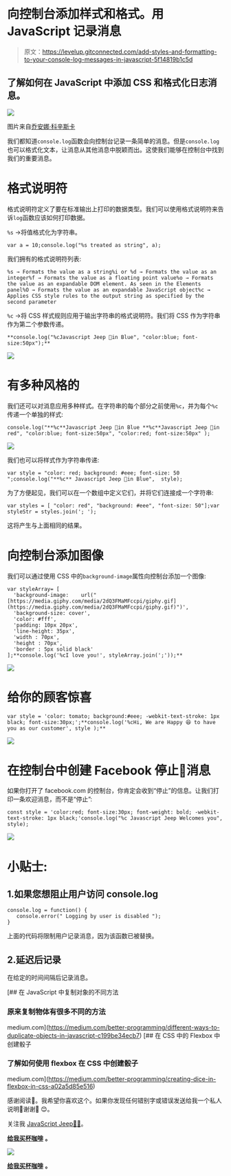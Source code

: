 # 向控制台添加样式和格式。用 JavaScript 记录消息

> 原文：<https://levelup.gitconnected.com/add-styles-and-formatting-to-your-console-log-messages-in-javascript-5f14819b1c5d>

## 了解如何在 JavaScript 中添加 CSS 和格式化日志消息。

![](img/74199c76be5b6a338ad905aeeab23e82.png)

图片来自[乔安娜·科辛斯卡](https://unsplash.com/@joannakosinska?utm_source=unsplash&utm_medium=referral&utm_content=creditCopyText)

我们都知道`console.log`函数会向控制台记录一条简单的消息。但是`console.log`也可以格式化文本，让消息从其他消息中脱颖而出。这使我们能够在控制台中找到我们的重要消息。

# **格式说明符**

格式说明符定义了要在标准输出上打印的数据类型。我们可以使用格式说明符来告诉`log`函数应该如何打印数据。

`%s` →将值格式化为字符串。

```
var a = 10;console.log("%s treated as string", a);
```

我们拥有的格式说明符列表:

```
%s → Formats the value as a string%i or %d → Formats the value as an integer%f → Formats the value as a floating point value%o → Formats the value as an expandable DOM element. As seen in the Elements panel%O → Formats the value as an expandable JavaScript object%c → Applies CSS style rules to the output string as specified by the second parameter
```

`%c` →将 CSS 样式规则应用于输出字符串的格式说明符。我们将 CSS 作为字符串作为第二个参数传递。

```
**console.log("%cJavascript Jeep 🚙in Blue", "color:blue; font-size:50px");**
```

![](img/8c8466784ef429d6091dc2aad50dffe2.png)

# 有多种风格的

我们还可以对消息应用多种样式。在字符串的每个部分之前使用`%c`，并为每个`%c`传递一个单独的样式:

```
console.log("**%c**Javascript Jeep 🚙in Blue **%c**Javascript Jeep 🚙in red", "color:blue; font-size:50px", "color:red; font-size:50px" );
```

![](img/e51c67d7fc8e3100c5e80c5056886346.png)

我们也可以将样式作为字符串传递:

```
var style = "color: red; background: #eee; font-size: 50 ";console.log("**%c** Javascript Jeep 🚙in Blue",  style);
```

为了方便起见，我们可以在一个数组中定义它们，并将它们连接成一个字符串:

```
var styles = [ "color: red", "background: #eee", "font-size: 50"];var styleStr = styles.join('; ');
```

这将产生与上面相同的结果。

# 向控制台添加图像

我们可以通过使用 CSS 中的`background-image`属性向控制台添加一个图像:

```
var styleArray= [
  'background-image:    url("[https://media.giphy.com/media/2dQ3FMaMFccpi/giphy.gif](https://media.giphy.com/media/2dQ3FMaMFccpi/giphy.gif)")',
  'background-size: cover',
  'color: #fff',
  'padding: 10px 20px',
  'line-height: 35px',
  'width : 70px',
  'height : 70px',
  'border : 5px solid black'
];**console.log('%cI love you!', styleArray.join(';'));**
```

![](img/ebc85e2548817313c8d22e2a18e269ba.png)

# 给你的顾客惊喜

```
var style = 'color: tomato; background:#eee; -webkit-text-stroke: 1px black; font-size:30px;';**console.log('%cHi, We are Happy 😆 to have you as our customer', style );**
```

![](img/6745457c6413c8bda6e5e19b347fdda7.png)

# 在控制台中创建 Facebook 停止🛑消息

如果你打开了 facebook.com 的控制台，你肯定会收到“停止”的信息。让我们打印一条欢迎消息，而不是“停止”:

```
const style = 'color:red; font-size:30px; font-weight: bold; -webkit-text-stroke: 1px black;'console.log("%c Javascript Jeep Welcomes you", style);
```

![](img/5dbae1249408cd5379afa0c18f54674d.png)

# 小贴士:

## 1.如果您想阻止用户访问 console.log

```
console.log = function() {
   console.error(" Logging by user is disabled ");
}
```

上面的代码将限制用户记录消息，因为该函数已被替换。

## 2.延迟后记录

在给定的时间间隔后记录消息。

[](https://medium.com/better-programming/different-ways-to-duplicate-objects-in-javascript-c199be34ecb7) [## 在 JavaScript 中复制对象的不同方法

### 原来复制物体有很多不同的方法

medium.com](https://medium.com/better-programming/different-ways-to-duplicate-objects-in-javascript-c199be34ecb7) [](https://medium.com/better-programming/creating-dice-in-flexbox-in-css-a02a5d85e516) [## 在 CSS 中的 Flexbox 中创建骰子

### 了解如何使用 flexbox 在 CSS 中创建骰子

medium.com](https://medium.com/better-programming/creating-dice-in-flexbox-in-css-a02a5d85e516) 

感谢阅读📖。我希望你喜欢这个。如果你发现任何错别字或错误发送给我一个私人说明📝谢谢🙏 😊。

关注我 [JavaScript Jeep🚙💨](https://medium.com/u/f9ffc26e7e69?source=post_page-----98efbae5e8aa----------------------)。

[**给我买杯咖啡**](https://www.buymeacoffee.com/Jagathish) **。**

![](img/f1da67eb5b4679f3b5b86cfc127ca4b4.png)

[**给我买杯咖啡**](https://www.buymeacoffee.com/Jagathish) **。**